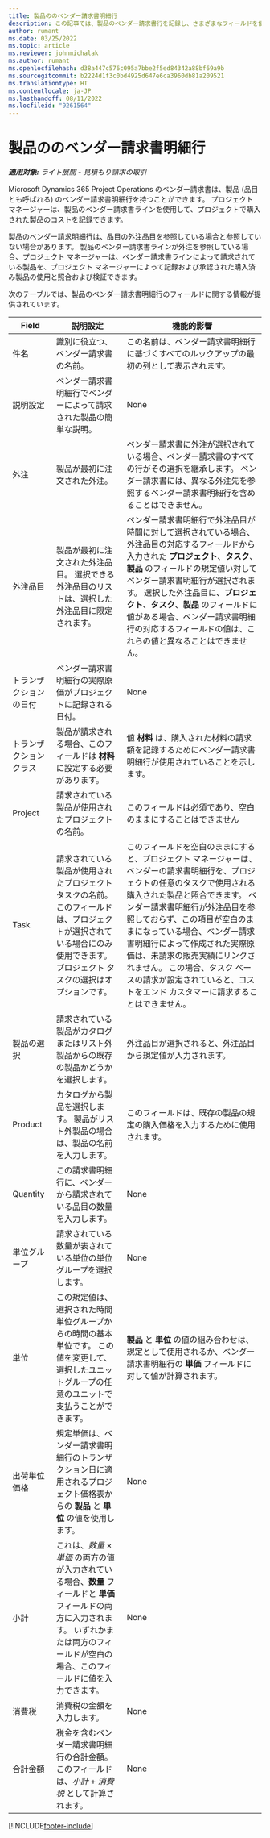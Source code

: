 ```yaml
---
title: 製品ののベンダー請求書明細行
description: この記事では、製品のベンダー請求書行を記録し、さまざまなフィールドを使用してベンダーからの製品購入を記録する方法について説明します。
author: rumant
ms.date: 03/25/2022
ms.topic: article
ms.reviewer: johnmichalak
ms.author: rumant
ms.openlocfilehash: d38a447c576c095a7bbe2f5ed84342a88bf69a9b
ms.sourcegitcommit: b2224d1f3c0bd4925d647e6ca3960db81a209521
ms.translationtype: HT
ms.contentlocale: ja-JP
ms.lasthandoff: 08/11/2022
ms.locfileid: "9261564"
---
```

# <a name="vendor-invoice-lines-for-products"></a>製品ののベンダー請求書明細行

_**適用対象:** ライト展開 - 見積もり請求の取引_

Microsoft Dynamics 365 Project Operations のベンダー請求書は、製品 (品目とも呼ばれる) のベンダー請求書明細行を持つことができます。 プロジェクト マネージャーは、製品のベンダー請求書ラインを使用して、プロジェクトで購入された製品のコストを記録できます。

製品のベンダー請求明細行は、品目の外注品目を参照している場合と参照していない場合があります。 製品のベンダー請求書ラインが外注を参照している場合、プロジェクト マネージャーは、ベンダー請求書ラインによって請求されている製品を、プロジェクト マネージャーによって記録および承認された購入済み製品の使用と照合および検証できます。

次のテーブルでは、製品のベンダー請求書明細行のフィールドに関する情報が提供されています。

| Field | 説明設定 | 機能的影響 |
| --- | --- | --- |
| 件名 | 識別に役立つ、ベンダー請求書の名前。 | この名前は、ベンダー請求書明細行に基づくすべてのルックアップの最初の列として表示されます。 |
| 説明設定 | ベンダー請求書明細行でベンダーによって請求された製品の簡単な説明。 | None |
| 外注 | 製品が最初に注文された外注。 | ベンダー請求書に外注が選択されている場合、ベンダー請求書のすべての行がその選択を継承します。 ベンダー請求書には、異なる外注先を参照するベンダー請求書明細行を含めることはできません。 |
| 外注品目 | 製品が最初に注文された外注品目。 選択できる外注品目のリストは、選択した外注品目に限定されます。 | ベンダー請求書明細行で外注品目が時間に対して選択されている場合、外注品目の対応するフィールドから入力された **プロジェクト**、**タスク**、**製品** のフィールドの規定値い対してベンダー請求書明細行が選択されます。 選択した外注品目に、**プロジェクト**、**タスク**、**製品** のフィールドに値がある場合、ベンダー請求書明細行の対応するフィールドの値は、これらの値と異なることはできません。 |
| トランザクションの日付 | ベンダー請求書明細行の実際原価がプロジェクトに記録される日付。 | None|
| トランザクション クラス | 製品が請求される場合、このフィールドは **材料** に設定する必要があります。 | 値 **材料** は、購入された材料の請求額を記録するためにベンダー請求書明細行が使用されていることを示します。 |
| Project | 請求されている製品が使用されたプロジェクトの名前。 | このフィールドは必須であり、空白のままにすることはできません |
| Task | 請求されている製品が使用されたプロジェクト タスクの名前。 このフィールドは、プロジェクトが選択されている場合にのみ使用できます。 プロジェクト タスクの選択はオプションです。 | このフィールドを空白のままにすると、プロジェクト マネージャーは、ベンダーの請求書明細行を、プロジェクトの任意のタスクで使用される購入された製品と照合できます。 ベンダー請求書明細行が外注品目を参照しておらず、この項目が空白のままになっている場合、ベンダー請求書明細行によって作成された実際原価は、未請求の販売実績にリンクされません。 この場合、タスク ベースの請求が設定されていると、コストをエンド カスタマーに請求することはできません。 |
| 製品の選択 | 請求されている製品がカタログまたはリスト外製品からの既存の製品かどうかを選択します。 | 外注品目が選択されると、外注品目から規定値が入力されます。 |
| Product | カタログから製品を選択します。 製品がリスト外製品の場合は、製品の名前を入力します。 | このフィールドは、既存の製品の規定の購入価格を入力するために使用されます。 |
| Quantity | この請求書明細行に、ベンダーから請求されている品目の数量を入力します。 | None |
| 単位グループ | 請求されている数量が表されている単位の単位グループを選択します。 | None |
| 単位 | この規定値は、選択された時間単位グループからの時間の基本単位です。 この値を変更して、選択したユニットグループの任意のユニットで支払うことができます。 | **製品** と **単位** の値の組み合わせは、規定として使用されるか、ベンダー請求書明細行の **単価** フィールドに対して値が計算されます。 |
| 出荷単位価格 | 規定単価は、ベンダー請求書明細行のトランザクション日に適用されるプロジェクト価格表からの **製品** と **単位** の値を使用します。 | None |
| 小計 | これは、*数量* &times; *単価* の両方の値が入力されている場合、**数量** フィールドと **単価** フィールドの両方に入力されます。 いずれかまたは両方のフィールドが空白の場合、このフィールドに値を入力できます。 | None |
| 消費税 | 消費税の金額を入力します。 | None |
| 合計金額 | 税金を含むベンダー請求書明細行の合計金額。 このフィールドは、*小計*  +  *消費税* として計算されます。 | None |

[!INCLUDE[footer-include](../../includes/footer-banner.md)]
